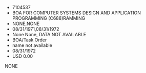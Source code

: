 * 7104537
* BOA FOR COMPUTER SYSTEMS DESIGN AND APPLICATION PROGRAMMING (C688)RAMMING
* NONE,NONE
* 08/31/1971,08/31/1972
* None None, DATA NOT AVAILABLE
* BOA/Task Order
* name not available
* 08/31/1972
* USD 0.00

NONE